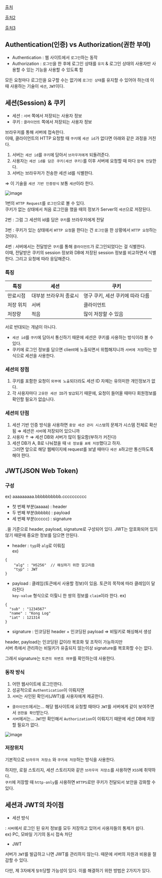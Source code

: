 [출처](https://velog.io/@gotaek/%EC%84%B8%EC%85%98Session%EA%B3%BC-JWT)

[출처2](https://tecoble.techcourse.co.kr/post/2021-05-22-cookie-session-jwt/)

[출처3](https://www.geeksforgeeks.org/difference-between-session-and-cookies/)

## Authentication(인증) vs Authorization(권한 부여) 

- Authentication : 웹 사이트에서 `로그인`하는 동작
- Authorization : `로그인`을 한 후에 로그인 상태를 `유지` & 로그인 상태의 사용자만 사용할 수 있는 기능을 사용할 수 있도록 함 

모든 요청마다 로그인을 요구할 수는 없기에 `로그인 상태`를 유지할 수 있어야 하는데 이때 사용하는 기술이 `세션`, `JWT`이다. 

## 세션(Session) & 쿠키 

- 세션 : `서버` 쪽에서 저장되는 사용자 정보  
- 쿠키 : `클라이언트` 쪽에서 저장되는 사용자 정보 

브라우저를 통해 서버에 접속한다.  
이때, 클라이언트의 HTTP 요청할 때 `쿠키`에 `세션 id`가 없다면 아래와 같은 과정을 거친다.  
1) 서버는 `세션 id`를 `쿠키`에 담아서 `브라우저에게` 되돌려준다. 
2) 사용자는 `세션 id를 담은 쿠키(세션 쿠키)`를 이후 서버에 요청할 때 마다 `함께 전달`한다. 
3) 서버는 브라우저가 전송한 세션 id를 식별한다. 

⇒ 이 기술을 `세션 기반 인증방식` 보통 `세션`이라 한다. 

![image](https://user-images.githubusercontent.com/64796257/194996757-c39093ac-dd8b-41cd-b36d-7c03749e0a15.png)

1번의 `HTTP Request`를 `로그인`으로 볼 수 있다.  
쿠키가 없는 상태에서 처음 로그인을 했을 때의 정보가 Server의 `세션`으로 저장된다. 

2번 : 그럼 그 세션의 id를 담은 `쿠키`를 브라우저에게 전달 

3번 : 쿠키가 있는 상태에서 `HTTP 요청`을 한다는 건 `로그인`을 한 상황에서 `HTTP 요청`하는 것이다. 

4번 : 서버에서는 전달받은 `쿠키`를 통해 `클라이언트`가 로그인되었다는 걸 식별한다.   
      이때, 전달받은 쿠키의 session 정보와 DB에 저장된 session 정보를 비교하면서 식별한다. 그리고 요청에 따라 응답해준다. 

### 특징

| 특징 | 세션 | 쿠키 | 
| --- | --- | --- | 
| 만료시점 | 대부분 브라우저 종료시 | 영구 쿠키, 세션 쿠키에 따라 다름 | 
| 저장 위치 | 서버 | 클라이언트 | 
| 저장량 | 적음 | 많이 저장할 수 있음 |

서로 반대되는 개념이 아니다.  
- `세션 id`를 `쿠키`에 담아서 통신하기 때문에 세션은 쿠키를 사용하는 방식이라 볼 수 있다. 
- 쿠키에 로그인 정보를 담으면 client에 노출되면서 위험해지니까 `서버에 저장`하는 방식으로 세션을 사용한다.

### 세션의 장점 

1) 쿠키를 포함한 요청이 `외부에 노출`되더라도 세션 ID 자체는 유의미한 개인정보가 없다. 
2) 각 사용자마다 `고유한 세션 ID`가 `발급`되기 때문에, 요청이 들어올 때마다 회원정보를 확인할 필요가 없습니다.

### 세션의 단점 

1) 세션 기반 인증 방식을 사용하면 `중앙 세션 관리 시스템`의 문제가 시스템 전체로 확산됨 ⇒ 세션은 `서버`에 저장되어 있으니까
2) 사용자 ↑ ⇒ 세션 DB와 서버가 많이 필요함(부하가 커진다)  
3) 세션 DB가 A, B로 나눠졌을 때 `내 정보를 A에 저장`했다고 하자.  
   그러면 앞으로 해당 웹페이지에 request를 보낼 때마다 `세션 A`하고만 통신하도록 해야 한다.

## JWT(JSON Web Token) 

### 구성 

ex) aaaaaaaaa.bbbbbbbbbb.cccccccccc
- 첫 번째 부분(aaaaa) : header
- 두 번째 부분(bbbbb) : payload
- 세 번째 부분(ccccc) : signature

`.`을 기준으로 header, payload, signature로 구성되어 있다. JWT는 암호화되어 있지 않기 때문에 중요한 정보를 담으면 안된다. 

- header : `typ`와 `alg`로 이뤄짐  
ex) 
```
{ 
    "alg" : "HS256"  // 해싱하기 위한 알고리즘 
    "typ" : JWT
}
```

- payload : 클레임(토큰에서 사용할 정보)이 있음. 토큰의 목적에 따라 클레임이 달라진다  
            `key-value` 형식으로 이뤚니 한 쌍의 정보를 `claim`이라 한다.
ex) 
```
{
  "sub" : "1234567"
  "name" : "Kong Log"
  "iat" : 121314
}
```

- signature : 인코딩된 header + 인코딩된 payload ⇒ 비밀키로 해싱해서 생성

header, payload는 인코딩된 값이라 복호화 및 조작이 가능하지만  
서버 측에서 관리하는 비밀키가 유출되지 않는이상 signature를 복호화할 수는 없다. 

그래서 signature는 `토큰의 위변조 여부`를 확인하는데 사용한다.

### 동작 방식 

1) 어떤 웹사이트에 로그인한다. 
2) 성공적으로 `Authentication`이 이뤄지면 
3) `서버`는 사인된 확인서(JWT)를 사용자에게 제공한다. 

- `클라이언트`에서는... 해당 웹사이트에 요청할 때마다 `JWT`를 서버에게 같이 보여주면서 `권한을 확인`받는다.  
- `서버`에서는... `JWT`만 확인해서 `Authorization`이 이뤄지기 때문에 세션 DB에 저장할 필요가 없다.

![image](https://user-images.githubusercontent.com/64796257/194998438-8a294abf-b966-4869-b68f-dd6c80eb46af.png)

### 저장위치 

기본적으로 `브라우저 저장소` 와 `쿠키에 저장`하는 방식을 사용한다. 

하지만, 로컬 스토리지, 세션 스토리지와 같은 `브라우저 저장소`를 사용하면 `XSS`에 취약하다.  
`쿠키`에 저장할 때 `http-only`를 사용하면 `HTTPS`로만 쿠키가 전달되서 보안을 강화할 수 있다. 

## 세션과 JWT의 차이점 

- 세션 방식 

: `서버`에서 로그인 된 유저 정보를 모두 저장하고 있어서 사용자들의 통제가 쉽다.  
ex) PC, 모바일 기기의 동시 접속 차단 

- JWT 

서버가 `JWT`를 발급하고 나면 JWT를 관리하지 않는다. 때문에 서버의 자원과 비용을 절감할 수 있다.

다만, 제 3자에게 `탈취`당할 가능성이 있다. 이를 해결하기 위한 방법은 2가지가 있다. 
































